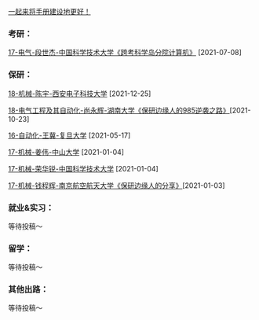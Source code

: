 [一起来将手册建设地更好！](Preface/fenxiang.md)

### 考研：

[17-电气-段世杰-中国科学技术大学《跨考科学岛分院计算机》](升学就业/电气工程与自动化学院/17-电气-段世杰.md) [2021-07-08]

### 保研：

[18-机械-陈宇-西安电子科技大学](升学就业/电气工程与自动化学院/18-机械-陈宇.md) [2021-12-25]

[18-电气工程及其自动化-尚永辉-湖南大学《保研边缘人的985逆袭之路》](升学就业/电气工程与自动化学院/18-电气工程及其自动化-尚永辉.md)[2021-10-23]

[16-自动化-王冀-复旦大学](升学就业/电气工程与自动化学院/16-自动化-王冀.md) [2021-05-17]

[17-机械-姜伟-中山大学](升学就业/电气工程与自动化学院/17-机械-姜伟.md) [2021-01-04]

[17-机械-荣华锐-中国科学技术大学](升学就业/电气工程与自动化学院/17-机械-荣华锐.md) [2021-01-04]

[17-机械-钱程辉-南京航空航天大学《保研边缘人的分享》](升学就业/电气工程与自动化学院/17-机械-钱程辉.md)[2021-01-03]

### 就业&实习：

等待投稿～

### 留学：

等待投稿～

### 其他出路：

等待投稿～